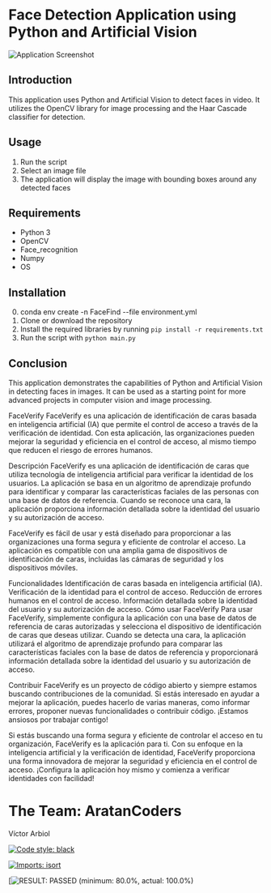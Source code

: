 # Face Detection Application using Python and Artificial Vision

![Application Screenshot](https://github.com/aratan/idfaceml/blob/main/Captura%20de%20pantalla_2023-01-21_12-28-50.png?raw=true)

## Introduction

This application uses Python and Artificial Vision to detect faces in video. It utilizes the OpenCV library for image processing and the Haar Cascade classifier for detection.

## Usage

1. Run the script
2. Select an image file
3. The application will display the image with bounding boxes around any detected faces

## Requirements

- Python 3
- OpenCV
- Face_recognition
- Numpy
- OS

## Installation
0. conda env create -n FaceFind --file environment.yml
1. Clone or download the repository
2. Install the required libraries by running `pip install -r requirements.txt`
3. Run the script with `python main.py`

## Conclusion

This application demonstrates the capabilities of Python and Artificial Vision in detecting faces in images. It can be used as a starting point for more advanced projects in computer vision and image processing.

FaceVerify
FaceVerify es una aplicación de identificación de caras basada en inteligencia artificial (IA) que permite el control de acceso a través de la verificación de identidad. Con esta aplicación, las organizaciones pueden mejorar la seguridad y eficiencia en el control de acceso, al mismo tiempo que reducen el riesgo de errores humanos.

Descripción
FaceVerify es una aplicación de identificación de caras que utiliza tecnología de inteligencia artificial para verificar la identidad de los usuarios. La aplicación se basa en un algoritmo de aprendizaje profundo para identificar y comparar las características faciales de las personas con una base de datos de referencia. Cuando se reconoce una cara, la aplicación proporciona información detallada sobre la identidad del usuario y su autorización de acceso.

FaceVerify es fácil de usar y está diseñado para proporcionar a las organizaciones una forma segura y eficiente de controlar el acceso. La aplicación es compatible con una amplia gama de dispositivos de identificación de caras, incluidas las cámaras de seguridad y los dispositivos móviles.

Funcionalidades
Identificación de caras basada en inteligencia artificial (IA).
Verificación de la identidad para el control de acceso.
Reducción de errores humanos en el control de acceso.
Información detallada sobre la identidad del usuario y su autorización de acceso.
Cómo usar FaceVerify
Para usar FaceVerify, simplemente configura la aplicación con una base de datos de referencia de caras autorizadas y selecciona el dispositivo de identificación de caras que deseas utilizar. Cuando se detecta una cara, la aplicación utilizará el algoritmo de aprendizaje profundo para comparar las características faciales con la base de datos de referencia y proporcionará información detallada sobre la identidad del usuario y su autorización de acceso.

Contribuir
FaceVerify es un proyecto de código abierto y siempre estamos buscando contribuciones de la comunidad. Si estás interesado en ayudar a mejorar la aplicación, puedes hacerlo de varias maneras, como informar errores, proponer nuevas funcionalidades o contribuir código. ¡Estamos ansiosos por trabajar contigo!


Si estás buscando una forma segura y eficiente de controlar el acceso en tu organización, FaceVerify es la aplicación para ti. Con su enfoque en la inteligencia artificial y la verificación de identidad, FaceVerify proporciona una forma innovadora de mejorar la seguridad y eficiencia en el control de acceso. ¡Configura la aplicación hoy mismo y comienza a verificar identidades con facilidad!


# The Team: AratanCoders
Víctor Arbiol

[![Code style: black](https://img.shields.io/badge/code%20style-black-000000.svg)](https://github.com/psf/black)

[![Imports: isort](https://img.shields.io/badge/%20imports-isort-%231674b1?style=flat&labelColor=ef8336)](https://pycqa.github.io/isort/)

[![RESULT: PASSED (minimum: 80.0%, actual: 100.0%)](https://img.shields.io/badge/interrogate-80%25%20--%20100%25%20PASS-green)
